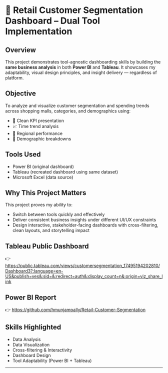 # 🧠 Retail Customer Segmentation Dashboard – Dual Tool Implementation

## Overview
This project demonstrates tool-agnostic dashboarding skills by building the **same business analysis** in both **Power BI** and **Tableau**. It showcases my adaptability, visual design principles, and insight delivery — regardless of platform.

## Objective
To analyze and visualize customer segmentation and spending trends across shopping malls, categories, and demographics using:
- 📌 Clean KPI presentation
- 📈 Time trend analysis
- 📍 Regional performance
- 👥 Demographic breakdowns

## Tools Used
- Power BI (original dashboard)
- Tableau (recreated dashboard using same dataset)
- Microsoft Excel (data source)

## Why This Project Matters
This project proves my ability to:
- Switch between tools quickly and effectively
- Deliver consistent business insights under different UI/UX constraints
- Design interactive, stakeholder-facing dashboards with cross-filtering, clean layouts, and storytelling impact

## Tableau Public Dashboard
👉 https://public.tableau.com/views/customersegmentation_17495194202810/Dashboard3?:language=en-US&publish=yes&:sid=&:redirect=auth&:display_count=n&:origin=viz_share_link

## Power BI Report
👉 https://github.com/hmunjampally/Retail-Customer-Segmentation

## Skills Highlighted
- Data Analysis
- Data Visualization
- Cross-filtering & Interactivity
- Dashboard Design
- Tool Adaptability (Power BI + Tableau)

---
